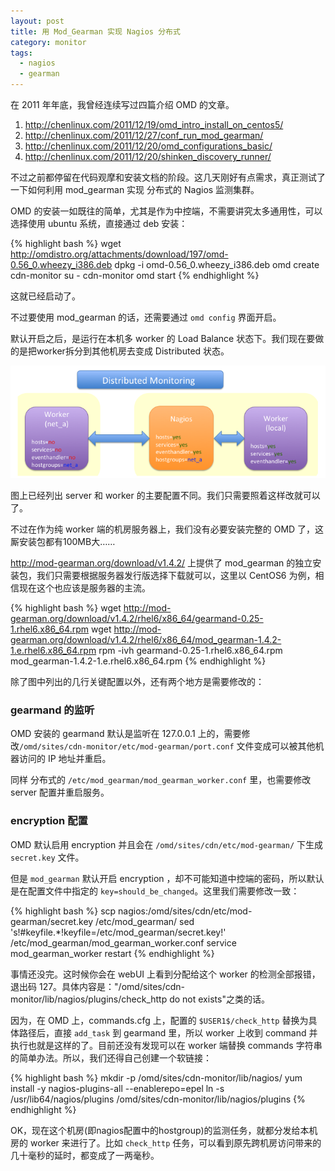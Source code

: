 ```yaml
---
layout: post
title: 用 Mod_Gearman 实现 Nagios 分布式
category: monitor
tags:
  - nagios
  - gearman
---
```


在 2011 年年底，我曾经连续写过四篇介绍 OMD 的文章。

1. <http://chenlinux.com/2011/12/19/omd_intro_install_on_centos5/>
2. <http://chenlinux.com/2011/12/27/conf_run_mod_gearman/>
3. <http://chenlinux.com/2011/12/20/omd_configurations_basic/>
4. <http://chenlinux.com/2011/12/20/shinken_discovery_runner/>

不过之前都停留在代码观摩和安装文档的阶段。这几天刚好有点需求，真正测试了一下如何利用 mod\_gearman 实现 分布式的 Nagios 监测集群。

OMD 的安装一如既往的简单，尤其是作为中控端，不需要讲究太多通用性，可以选择使用 ubuntu 系统，直接通过 deb 安装：

{% highlight bash %}
wget http://omdistro.org/attachments/download/197/omd-0.56_0.wheezy_i386.deb
dpkg -i omd-0.56_0.wheezy_i386.deb
omd create cdn-monitor
su - cdn-monitor
omd start
{% endhighlight %}

这就已经启动了。

不过要使用 mod\_gearman 的话，还需要通过 `omd config` 界面开启。

默认开启之后，是运行在本机多 worker 的 Load Balance 状态下。我们现在要做的是把worker拆分到其他机房去变成 Distributed 状态。

![distributed](/images/uploads/sample_distributed.png)

图上已经列出 server 和 worker 的主要配置不同。我们只需要照着这样改就可以了。

不过在作为纯 worker 端的机房服务器上，我们没有必要安装完整的 OMD 了，这厮安装包都有100MB大……

<http://mod-gearman.org/download/v1.4.2/> 上提供了 mod\_gearman 的独立安装包，我们只需要根据服务器发行版选择下载就可以，这里以 CentOS6 为例，相信现在这个也应该是服务器的主流。

{% highlight bash %}
wget http://mod-gearman.org/download/v1.4.2/rhel6/x86_64/gearmand-0.25-1.rhel6.x86_64.rpm
wget http://mod-gearman.org/download/v1.4.2/rhel6/x86_64/mod_gearman-1.4.2-1.e.rhel6.x86_64.rpm
rpm -ivh gearmand-0.25-1.rhel6.x86_64.rpm mod_gearman-1.4.2-1.e.rhel6.x86_64.rpm
{% endhighlight %}

除了图中列出的几行关键配置以外，还有两个地方是需要修改的：

### gearmand 的监听

OMD 安装的 gearmand 默认是监听在 127.0.0.1 上的，需要修改`/omd/sites/cdn-monitor/etc/mod-gearman/port.conf` 文件变成可以被其他机器访问的 IP 地址并重启。

同样 分布式的 `/etc/mod_gearman/mod_gearman_worker.conf` 里，也需要修改 server 配置并重启服务。

### encryption 配置

OMD 默认启用 encryption 并且会在 `/omd/sites/cdn/etc/mod-gearman/` 下生成 `secret.key` 文件。

但是 `mod_gearman` 默认开启 encryption ，却不可能知道中控端的密码，所以默认是在配置文件中指定的 `key=should_be_changed`。这里我们需要修改一致：

{% highlight bash %}
scp nagios:/omd/sites/cdn/etc/mod-gearman/secret.key /etc/mod_gearman/
sed 's!#keyfile.*!keyfile=/etc/mod_gearman/secret.key!' /etc/mod_gearman/mod_gearman_worker.conf
service mod_gearman_worker restart
{% endhighlight %}

事情还没完。这时候你会在 webUI 上看到分配给这个 worker 的检测全部报错，退出码 127。具体内容是："/omd/sites/cdn-monitor/lib/nagios/plugins/check_http do not exists"之类的话。

因为，在 OMD 上，commands.cfg 上，配置的 `$USER1$/check_http` 替换为具体路径后，直接 `add_task` 到 gearmand 里，所以 worker 上收到 command 并执行也就是这样的了。目前还没有发现可以在 worker 端替换 commands 字符串的简单办法。所以，我们还得自己创建一个软链接：

{% highlight bash %}
mkdir -p /omd/sites/cdn-monitor/lib/nagios/
yum install -y nagios-plugins-all --enablerepo=epel
ln -s /usr/lib64/nagios/plugins /omd/sites/cdn-monitor/lib/nagios/plugins
{% endhighlight %}

OK，现在这个机房(即nagios配置中的hostgroup)的监测任务，就都分发给本机房的 worker 来进行了。比如 `check_http` 任务，可以看到原先跨机房访问带来的几十毫秒的延时，都变成了一两毫秒。
